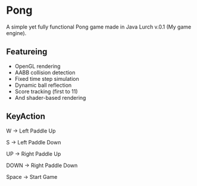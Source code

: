 # Pong
A simple yet fully functional Pong game made in Java Lurch v.0.1 (My game engine).

## Featureing
- OpenGL rendering
- AABB collision detection
- Fixed time step simulation
- Dynamic ball reflection
- Score tracking (first to 11)
- And shader-based rendering

## KeyAction

W	     ->    Left Paddle Up

S      ->    Left Paddle Down


UP     ->    Right Paddle Up

DOWN   ->    Right Paddle Down


Space	 ->    Start Game
